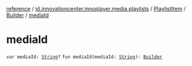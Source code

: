 [reference](../../../index.md) / [id.innovationcenter.innoplayer.media.playlists](../../index.md) / [PlaylistItem](../index.md) / [Builder](index.md) / [mediaId](./media-id.md)

# mediaId

`var mediaId: `[`String`](https://kotlinlang.org/api/latest/jvm/stdlib/kotlin/-string/index.html)`?`
`fun mediaId(mediaId: `[`String`](https://kotlinlang.org/api/latest/jvm/stdlib/kotlin/-string/index.html)`): `[`Builder`](index.md)